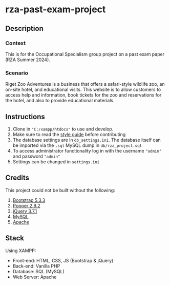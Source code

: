 # rza-past-exam-project

## Description

### Context

This is for the Occupational Specialism group project on a past exam paper (RZA Summer 2024).

### Scenario

Riget Zoo Adventures is a business that offers a safari-style wildlife zoo, an on-site hotel, and educational visits. This website is to allow customers to access help and information, book tickets for the zoo and reservations for the hotel, and also to provide educational materials.

## Instructions

1. Clone in `"C:/xampp/htdocs"` to use and develop.
2. Make sure to read the [style guide](documents/project/RZA%20Project%20Style%20Guide.pdf) before contributing
3. The database settings are in `db_settings.ini`. The database itself can be imported via the `.sql` MySQL dump in `db/rza_project.sql`
4. To access administrator functionality log in with the username `"admin"` and password `"admin"`
5. Settings can be changed in `settings.ini`

## Credits

This project could not be built without the following:

1. [Bootstrap 5.3.3](https://github.com/twbs/bootstrap)
2. [Popper 2.9.2](https://www.npmjs.com/package/popper.js)
3. [jQuery 3.7.1](https://jquery.com/)
4. [MySQL](https://www.mysql.com/)
5. [Apache](https://httpd.apache.org/)

## Stack

Using XAMPP:

- Front-end: HTML, CSS, JS (Bootstrap & jQuery)
- Back-end: Vanilla PHP
- Database: SQL (MySQL)
- Web Server: Apache
